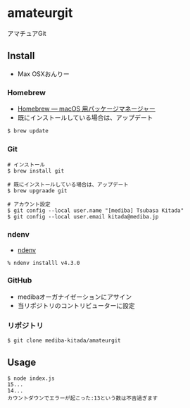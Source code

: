 amateurgit
====

アマチュアGit

## Install

- Max OSXおんりー

### Homebrew

- [Homebrew — macOS 用パッケージマネージャー](https://brew.sh/index_ja.html)
- 既にインストールしている場合は、アップデート

```zsh
$ brew update
```

### Git

```
# インストール
$ brew install git

# 既にインストールしている場合は、アップデート
$ brew upgraade git

# アカウント設定
$ git config --local user.name "[mediba] Tsubasa Kitada"
$ git config --local user.email kitada@mediba.jp
```

### ndenv

- [ndenv](https://github.com/riywo/ndenv)

```
% ndenv installl v4.3.0
```

### GitHub

- medibaオーガナイゼーションにアサイン
- 当リポジトリのコントリビューターに設定

### リポジトリ

```
$ git clone mediba-kitada/amateurgit
```

## Usage

```
$ node index.js
15...
14...
カウントダウンでエラーが起こった:13という数は不吉過ぎます
```
